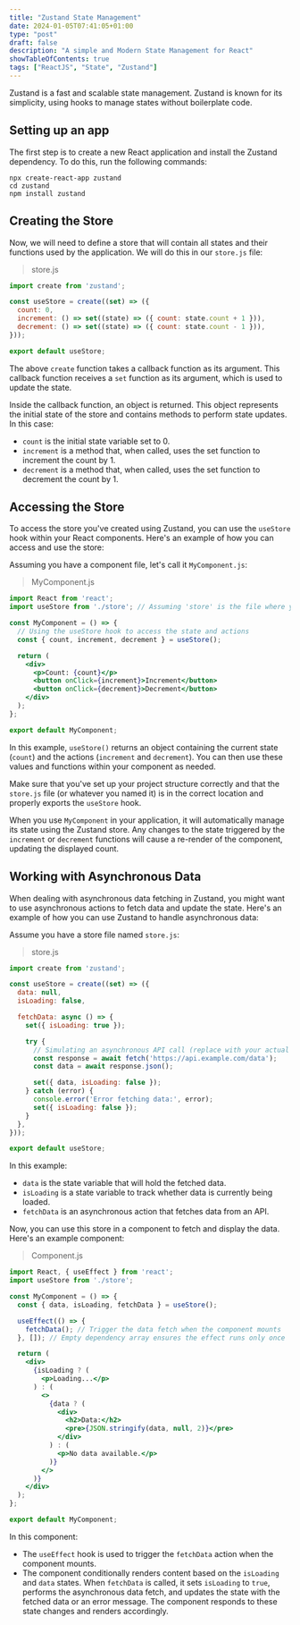 ```yaml
---
title: "Zustand State Management"
date: 2024-01-05T07:41:05+01:00
type: "post"
draft: false 
description: "A simple and Modern State Management for React"
showTableOfContents: true
tags: ["ReactJS", "State", "Zustand"]
---
```


Zustand is a fast and scalable state management. Zustand is known for its simplicity, using hooks to manage states without boilerplate code.

## Setting up an app

The first step is to create a new React application and install the Zustand dependency. To do this, run the following commands:
```npx
npx create-react-app zustand
cd zustand 
npm install zustand
```
## Creating the Store

Now, we will need to define a store that will contain all states and their functions used by the application. We will do this in our `store.js` file:
> store.js
```jsx
import create from 'zustand';

const useStore = create((set) => ({
  count: 0,
  increment: () => set((state) => ({ count: state.count + 1 })),
  decrement: () => set((state) => ({ count: state.count - 1 })),
}));

export default useStore;
```
The above `create` function takes a callback function as its argument. This callback function receives a `set` function as its argument, which is used to update the state.

Inside the callback function, an object is returned. This object represents the initial state of the store and contains methods to perform state updates. In this case:

* `count` is the initial state variable set to 0.
* `increment` is a method that, when called, uses the set function to increment the count by 1.
* `decrement` is a method that, when called, uses the set function to decrement the count by 1.

## Accessing the Store


To access the store you've created using Zustand, you can use the `useStore` hook within your React components. Here's an example of how you can access and use the store:

Assuming you have a component file, let's call it `MyComponent.js`:
> MyComponent.js
```jsx
import React from 'react';
import useStore from './store'; // Assuming 'store' is the file where you created the Zustand store

const MyComponent = () => {
  // Using the useStore hook to access the state and actions
  const { count, increment, decrement } = useStore();

  return (
    <div>
      <p>Count: {count}</p>
      <button onClick={increment}>Increment</button>
      <button onClick={decrement}>Decrement</button>
    </div>
  );
};

export default MyComponent;
```

In this example, `useStore()` returns an object containing the current state (`count`) and the actions (`increment` and `decrement`). You can then use these values and functions within your component as needed.

Make sure that you've set up your project structure correctly and that the `store.js` file (or whatever you named it) is in the correct location and properly exports the `useStore` hook.

When you use `MyComponent` in your application, it will automatically manage its state using the Zustand store. Any changes to the state triggered by the `increment` or `decrement` functions will cause a re-render of the component, updating the displayed count.

## Working with Asynchronous Data

When dealing with asynchronous data fetching in Zustand, you might want to use asynchronous actions to fetch data and update the state. Here's an example of how you can use Zustand to handle asynchronous data:

Assume you have a store file named `store.js`:
> store.js
```jsx
import create from 'zustand';

const useStore = create((set) => ({
  data: null,
  isLoading: false,

  fetchData: async () => {
    set({ isLoading: true });

    try {
      // Simulating an asynchronous API call (replace with your actual API call)
      const response = await fetch('https://api.example.com/data');
      const data = await response.json();

      set({ data, isLoading: false });
    } catch (error) {
      console.error('Error fetching data:', error);
      set({ isLoading: false });
    }
  },
}));

export default useStore;
```
In this example:
* `data` is the state variable that will hold the fetched data.
* `isLoading` is a state variable to track whether data is currently being loaded.
* `fetchData` is an asynchronous action that fetches data from an API.

Now, you can use this store in a component to fetch and display the data. Here's an example component:
> Component.js
```jsx
import React, { useEffect } from 'react';
import useStore from './store';

const MyComponent = () => {
  const { data, isLoading, fetchData } = useStore();

  useEffect(() => {
    fetchData(); // Trigger the data fetch when the component mounts
  }, []); // Empty dependency array ensures the effect runs only once

  return (
    <div>
      {isLoading ? (
        <p>Loading...</p>
      ) : (
        <>
          {data ? (
            <div>
              <h2>Data:</h2>
              <pre>{JSON.stringify(data, null, 2)}</pre>
            </div>
          ) : (
            <p>No data available.</p>
          )}
        </>
      )}
    </div>
  );
};

export default MyComponent;
```
In this component:

* The `useEffect` hook is used to trigger the `fetchData` action when the component mounts.
* The component conditionally renders content based on the `isLoading` and `data` states.
When `fetchData` is called, it sets `isLoading` to `true`, performs the asynchronous data fetch, and updates the state with the fetched data or an error message. The component responds to these state changes and renders accordingly.